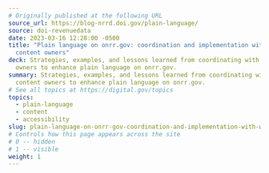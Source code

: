 ```yaml
---
# Originally published at the following URL
source_url: https://blog-nrrd.doi.gov/plain-language/
source: doi-revenuedata
date: 2023-03-16 12:28:00 -0500
title: "Plain language on onrr.gov: coordination and implementation with web
  content owners"
deck: Strategies, examples, and lessons learned from coordinating with content
  owners to enhance plain language on onrr.gov.
summary: Strategies, examples, and lessons learned from coordinating with
  content owners to enhance plain language on onrr.gov.
# See all topics at https://digital.gov/topics
topics:
  - plain-language
  - content
  - accessibility
slug: plain-language-on-onrr-gov-coordination-and-implementation-with-web-content-owners
# Controls how this page appears across the site
# 0 -- hidden
# 1 -- visible
weight: 1
---
```

